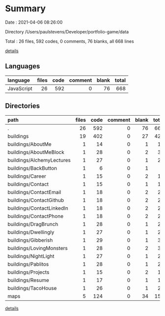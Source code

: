 # Summary

Date : 2021-04-06 08:26:00

Directory /Users/paulstevens/Developer/portfolio-game/data

Total : 26 files,  592 codes, 0 comments, 76 blanks, all 668 lines

[details](details.md)

## Languages
| language | files | code | comment | blank | total |
| :--- | ---: | ---: | ---: | ---: | ---: |
| JavaScript | 26 | 592 | 0 | 76 | 668 |

## Directories
| path | files | code | comment | blank | total |
| :--- | ---: | ---: | ---: | ---: | ---: |
| . | 26 | 592 | 0 | 76 | 668 |
| buildings | 19 | 402 | 0 | 27 | 429 |
| buildings/AboutMe | 1 | 14 | 0 | 1 | 15 |
| buildings/AboutMeBlock | 1 | 28 | 0 | 2 | 30 |
| buildings/AlchemyLectures | 1 | 27 | 0 | 1 | 28 |
| buildings/BackButton | 1 | 6 | 0 | 1 | 7 |
| buildings/Career | 1 | 15 | 0 | 2 | 17 |
| buildings/Contact | 1 | 15 | 0 | 1 | 16 |
| buildings/ContactEmail | 1 | 18 | 0 | 2 | 20 |
| buildings/ContactGithub | 1 | 18 | 0 | 2 | 20 |
| buildings/ContactLinkedIn | 1 | 18 | 0 | 2 | 20 |
| buildings/ContactPhone | 1 | 18 | 0 | 2 | 20 |
| buildings/DragBrunch | 1 | 28 | 0 | 1 | 29 |
| buildings/Dwellingly | 1 | 27 | 0 | 1 | 28 |
| buildings/Gibberish | 1 | 29 | 0 | 1 | 30 |
| buildings/LovingMonsters | 1 | 28 | 0 | 2 | 30 |
| buildings/NightLight | 1 | 27 | 0 | 1 | 28 |
| buildings/Pablitos | 1 | 28 | 0 | 1 | 29 |
| buildings/Projects | 1 | 15 | 0 | 2 | 17 |
| buildings/Resume | 1 | 17 | 0 | 1 | 18 |
| buildings/TacoHouse | 1 | 26 | 0 | 1 | 27 |
| maps | 5 | 124 | 0 | 34 | 158 |

[details](details.md)